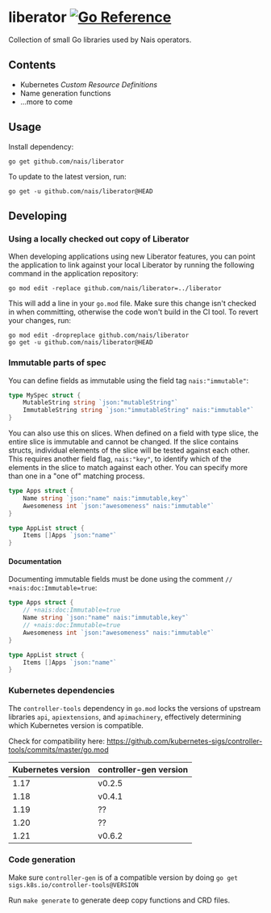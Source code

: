 # liberator [![Go Reference](https://pkg.go.dev/badge/github.com/nais/liberator.svg)](https://pkg.go.dev/github.com/nais/liberator)

Collection of small Go libraries used by Nais operators.

## Contents

* Kubernetes _Custom Resource Definitions_
* Name generation functions
* ...more to come

## Usage

Install dependency:
```
go get github.com/nais/liberator
```

To update to the latest version, run:
```
go get -u github.com/nais/liberator@HEAD
```

## Developing

### Using a locally checked out copy of Liberator

When developing applications using new Liberator features, you can point the application to link
against your local Liberator by running the following command in the application repository:

```
go mod edit -replace github.com/nais/liberator=../liberator
```

This will add a line in your `go.mod` file. Make sure this change isn't checked in when committing,
otherwise the code won't build in the CI tool. To revert your changes, run:

```
go mod edit -dropreplace github.com/nais/liberator
go get -u github.com/nais/liberator@HEAD
```

### Immutable parts of spec

You can define fields as immutable using the field tag `nais:"immutable"`:
```go
type MySpec struct {
	MutableString string `json:"mutableString"`
	ImmutableString string `json:"immutableString" nais:"immutable"`
}
```

You can also use this on slices. When defined on a field with type slice, the entire slice is immutable and cannot be changed. If the slice contains structs, individual elements of the slice will be tested against each other. This requires another field flag, `nais:"key"`, to identify which of the elements in the slice to match against each other. You can specify more than one in a "one of" matching process.

```go
type Apps struct {
	Name string `json:"name" nais:"immutable,key"`
	Awesomeness int `json:"awesomeness" nais:"immutable"`
}

type AppList struct {
	Items []Apps `json:"name"`
}
```

#### Documentation

Documenting immutable fields must be done using the comment `// +nais:doc:Immutable=true`:

```go
type Apps struct {
	// +nais:doc:Immutable=true
	Name string `json:"name" nais:"immutable,key"`
	// +nais:doc:Immutable=true
	Awesomeness int `json:"awesomeness" nais:"immutable"`
}

type AppList struct {
	Items []Apps `json:"name"`
}
```

### Kubernetes dependencies

The `controller-tools` dependency in `go.mod` locks the versions of
upstream libraries `api`, `apiextensions`, and `apimachinery`,
effectively determining which Kubernetes version is compatible.

Check for compatibility here: https://github.com/kubernetes-sigs/controller-tools/commits/master/go.mod

| Kubernetes version | controller-gen version |
|--------------------|------------------------|
| 1.17               | v0.2.5                 |
| 1.18               | v0.4.1                 |
| 1.19               | ??                     |
| 1.20               | ??                     |
| 1.21               | v0.6.2                 |

### Code generation

Make sure `controller-gen` is of a compatible version by doing `go get sigs.k8s.io/controller-tools@VERSION`

Run `make generate` to generate deep copy functions and CRD files.

